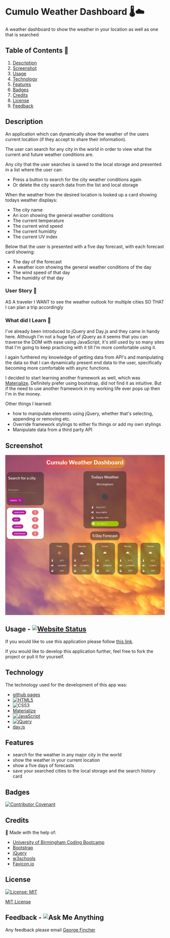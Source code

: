 # Cumulo Weather Dashboard 🌡️☁️

A weather dashboard to show the weather in your location as well as one that is searched

## Table of Contents 📃

1. [Description](#description)
2. [Screenshot](#screenshot)
3. [Usage](#usage)
4. [Technology](#technology)
5. [Features](#features)
6. [Badges](#badges)
7. [Credits](#credits)
8. [License](#license)
9. [Feedback](#feedback)

## Description

An application which can dynamically show the weather of the users current location (if they accept to share their information).

The user can search for any city in the world in order to view what the current and future weather conditions are.

Any city that the user searches is saved to the local storage and presented in a list where the user can:

- Press a button to search for the city weather conditions again
- Or delete the city search data from the list and local storage

When the weather from the desired location is looked up a card showing todays weather displays:

- The city name
- An icon showing the general weather conditions
- The current temperature
- The current wind speed
- The current humidity
- The current UV index

Below that the user is presented with a five day forecast, with each forecast card showing:

- The day of the forecast
- A weather icon showing the general weather conditions of the day
- The wind speed of that day
- The humidity of that day

### User Story 👤

AS A traveler
I WANT to see the weather outlook for multiple cities
SO THAT I can plan a trip accordingly

### What did I Learn 🏫

I've already been introduced to jQuery and Day.js and they came in handy here. Although I'm not a huge fan of jQuery as it seems that you can traverse the DOM with ease using JavaScript, it's still used by so many sites that I'm going to keep practicing with it till I'm more comfortable using it.

I again furthered my knowledge of getting data from API's and manipulating the data so that I can dynamically present end data to the user, specifically becoming more comfortable with async functions.

I decided to start learning another framework as well, which was [Materialize](https://materializecss.com/). Definitely prefer using bootstrap, did not find it as intuitive. But if the need to use another framework in my working life ever pops up then I'm in the money.

Other things I learned:

- how to manipulate elements using jQuery, whether that's selecting, appending or removing etc.
- Override framework stylings to either fix things or add my own stylings
- Manipulate data from a third party API

## Screenshot

![The weather dashboard application, with weather cards, a search form and a search history](/assets/readme-imgs/screenshot-cumulo-weather-dashboard.png)

## Usage - [![Website Status](https://img.shields.io/website-up-down-green-red/http/monip.org.svg)](https://theinfamousgrim.github.io/cumulo-weather-dashboard/)

If you would like to use this application please follow [this link](https://theinfamousgrim.github.io/cumulo-weather-dashboard/).

If you would like to develop this application further, feel free to fork the project or pull it for yourself.

## Technology

The technology used for the development of this app was:

- [github pages](https://pages.github.com/)
- [![HTML5](https://img.shields.io/badge/HTML-239120?style=for-the-badge&logo=html5&logoColor=white)](https://html.com/)
- ![CSS3](https://img.shields.io/badge/CSS-239120?&style=for-the-badge&logo=css3&logoColor=white)
- [Materialize](https://materializecss.com/)
- [![JavaScript](https://img.shields.io/badge/JavaScript-323330?style=for-the-badge&logo=javascript&logoColor=F7DF1E)](https://www.javascript.com/)
- [![jQuery](https://img.shields.io/badge/jQuery-0769AD?style=for-the-badge&logo=jquery&logoColor=white)](https://jquery.com)
- [day.js](https://day.js.org/en/)

## Features

- search for the weather in any major city in the world
- show the weather in your current location
- show a five days of forecasts
- save your searched cities to the local storage and the search history card

## Badges

[![Contributor Covenant](https://img.shields.io/badge/Contributor%20Covenant-2.1-4baaaa.svg)](code_of_conduct.md)

## Credits

🙏 Made with the help of:

- [University of Birmingham Coding Bootcamp](https://www.birmingham.ac.uk/postgraduate/courses/cpd/coding-boot-camp.aspx)
- [Bootstrap](https://materializecss.com/)
- [jQuery](https://jquery.com/)
- [w3schools](https://www.w3schools.com/howto/howto_css_loader.asp)
- [Favicon.io](https://favicon.io/)

## License

[![License: MIT](https://img.shields.io/badge/License-MIT-yellow.svg)](https://opensource.org/licenses/MIT)

[MIT License](/LICENSE.md)

## Feedback - ![Ask Me Anything](https://img.shields.io/badge/Ask%20me-anything-1abc9c.svg)

Any feedback please email [George Fincher](mailto:finchergeorge1@gmail.com)
